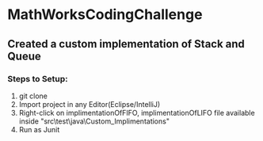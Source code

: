 # MathWorksCodingChallenge

## Created a custom implementation of Stack and Queue

### Steps to Setup:
1. git clone
2. Import project in any Editor(Eclipse/IntelliJ)
3. Right-click on implimentationOfFIFO, implimentationOfLIFO file available inside "src\test\java\Custom_Implimentations"
4. Run as Junit
